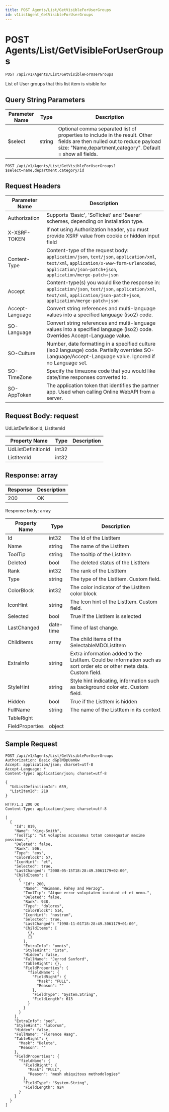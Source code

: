 ```yaml
---
title: POST Agents/List/GetVisibleForUserGroups
id: v1ListAgent_GetVisibleForUserGroups
---
```


# POST Agents/List/GetVisibleForUserGroups

```http
POST /api/v1/Agents/List/GetVisibleForUserGroups
```

List of User groups that this list item is visible for







## Query String Parameters

| Parameter Name | Type |  Description |
|----------------|------|--------------|
| $select | string |  Optional comma separated list of properties to include in the result. Other fields are then nulled out to reduce payload size: "Name,department,category". Default = show all fields. |

```http
POST /api/v1/Agents/List/GetVisibleForUserGroups?$select=name,department,category/id
```


## Request Headers

| Parameter Name | Description |
|----------------|-------------|
| Authorization  | Supports 'Basic', 'SoTicket' and 'Bearer' schemes, depending on installation type. |
| X-XSRF-TOKEN   | If not using Authorization header, you must provide XSRF value from cookie or hidden input field |
| Content-Type | Content-type of the request body: `application/json`, `text/json`, `application/xml`, `text/xml`, `application/x-www-form-urlencoded`, `application/json-patch+json`, `application/merge-patch+json` |
| Accept         | Content-type(s) you would like the response in: `application/json`, `text/json`, `application/xml`, `text/xml`, `application/json-patch+json`, `application/merge-patch+json` |
| Accept-Language | Convert string references and multi-language values into a specified language (iso2) code. |
| SO-Language | Convert string references and multi-language values into a specified language (iso2) code. Overrides Accept-Language value. |
| SO-Culture | Number, date formatting in a specified culture (iso2 language) code. Partially overrides SO-Language/Accept-Language value. Ignored if no Language set. |
| SO-TimeZone | Specify the timezone code that you would like date/time responses converted to. |
| SO-AppToken | The application token that identifies the partner app. Used when calling Online WebAPI from a server. |

## Request Body: request  

UdListDefinitionId, ListItemId 

| Property Name | Type |  Description |
|----------------|------|--------------|
| UdListDefinitionId | int32 |  |
| ListItemId | int32 |  |


## Response: array



| Response | Description |
|----------------|-------------|
| 200 | OK |

Response body: array

| Property Name | Type |  Description |
|----------------|------|--------------|
| Id | int32 | The Id of the ListItem |
| Name | string | The name of the ListItem |
| ToolTip | string | The tooltip of the ListItem |
| Deleted | bool | The deleted status of the ListItem |
| Rank | int32 | The rank of the ListItem |
| Type | string | The type of the ListItem. Custom field. |
| ColorBlock | int32 | The color indicator of the ListItem color block |
| IconHint | string | The Icon hint of the ListItem. Custom field. |
| Selected | bool | True if the ListItem is selected |
| LastChanged | date-time | Time of last change. |
| ChildItems | array | The child items of the SelectableMDOListItem |
| ExtraInfo | string | Extra information added to the ListItem. Could be information such as sort order etc or other meta data. Custom field. |
| StyleHint | string | Style hint indicating, information such as background color etc. Custom field. |
| Hidden | bool | True if the ListItem is hidden |
| FullName | string | The name of the ListItem in its context |
| TableRight |  |  |
| FieldProperties | object |  |

## Sample Request

```http!
POST /api/v1/Agents/List/GetVisibleForUserGroups
Authorization: Basic dGplMDpUamUw
Accept: application/json; charset=utf-8
Accept-Language: *
Content-Type: application/json; charset=utf-8

{
  "UdListDefinitionId": 659,
  "ListItemId": 218
}
```

```http_
HTTP/1.1 200 OK
Content-Type: application/json; charset=utf-8

[
  {
    "Id": 819,
    "Name": "King-Smith",
    "ToolTip": "Et voluptas accusamus totam consequatur maxime possimus.",
    "Deleted": false,
    "Rank": 506,
    "Type": "eos",
    "ColorBlock": 57,
    "IconHint": "et",
    "Selected": true,
    "LastChanged": "2008-05-15T18:28:49.3061179+02:00",
    "ChildItems": [
      {
        "Id": 200,
        "Name": "Weimann, Fahey and Herzog",
        "ToolTip": "Atque error voluptatem incidunt et et nemo.",
        "Deleted": false,
        "Rank": 938,
        "Type": "dolores",
        "ColorBlock": 514,
        "IconHint": "nostrum",
        "Selected": true,
        "LastChanged": "1998-11-01T18:28:49.3061179+01:00",
        "ChildItems": [
          {},
          {}
        ],
        "ExtraInfo": "omnis",
        "StyleHint": "iste",
        "Hidden": false,
        "FullName": "Jerrod Sanford",
        "TableRight": {},
        "FieldProperties": {
          "fieldName": {
            "FieldRight": {
              "Mask": "FULL",
              "Reason": ""
            },
            "FieldType": "System.String",
            "FieldLength": 613
          }
        }
      }
    ],
    "ExtraInfo": "sed",
    "StyleHint": "laborum",
    "Hidden": false,
    "FullName": "Florence Haag",
    "TableRight": {
      "Mask": "Delete",
      "Reason": ""
    },
    "FieldProperties": {
      "fieldName": {
        "FieldRight": {
          "Mask": "FULL",
          "Reason": "mesh ubiquitous methodologies"
        },
        "FieldType": "System.String",
        "FieldLength": 924
      }
    }
  }
]
```